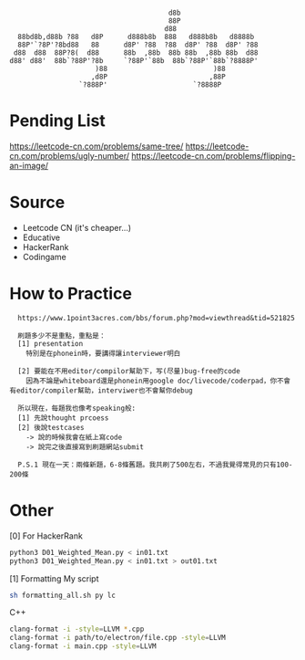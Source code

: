 ```

                                       d8b                   
                                       88P                   
                                      d88                    
  88bd8b,d88b ?88   d8P      d888b8b  888   d888b8b   d8888b 
  88P'`?8P'?8bd88   88      d8P' ?88  ?88  d8P' ?88  d8P' ?88
 d88  d88  88P?8(  d88      88b  ,88b  88b 88b  ,88b 88b  d88
d88' d88'  88b`?88P'?8b     `?88P'`88b  88b`?88P'`88b`?8888P'
                     )88                          )88        
                    ,d8P                         ,88P        
                 `?888P'                     `?8888P         

```

# Pending List
https://leetcode-cn.com/problems/same-tree/
https://leetcode-cn.com/problems/ugly-number/
https://leetcode-cn.com/problems/flipping-an-image/


# Source
- Leetcode CN (it's cheaper...)
- Educative
- HackerRank
- Codingame


# How to Practice

```
  https://www.1point3acres.com/bbs/forum.php?mod=viewthread&tid=521825
  
  刷題多少不是重點，重點是：
  [1] presentation
    特別是在phonein時，要講得讓interviewer明白

  [2] 要能在不用editor/compilor幫助下，写(尽量)bug-free的code
    因為不論是whiteboard還是phonein用google doc/livecode/coderpad，你不會有editor/compiler幫助，interviwer也不會幫你debug
  
  所以現在，每題我也像考speaking般:
  [1] 先說thought prcoess
  [2] 後說testcases
    -> 說的時候我會在紙上寫code
    -> 說完之後直接寫到刷題網站submit
  
  P.S.1 現在一天：兩條新題，6-8條舊題。我共刷了500左右，不過我覺得常見的只有100-200條
```



# Other
[0] For HackerRank
```bash
python3 D01_Weighted_Mean.py < in01.txt
python3 D01_Weighted_Mean.py < in01.txt > out01.txt
```

[1] Formatting
My script
```bash
sh formatting_all.sh py lc
```

C++
```bash
clang-format -i -style=LLVM *.cpp
clang-format -i path/to/electron/file.cpp -style=LLVM
clang-format -i main.cpp -style=LLVM
```
